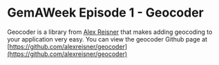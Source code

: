 # GemAWeek Episode 1 - Geocoder

Geocoder is a library from [Alex Reisner](http://www.alexreisner.com) that makes adding geocoding to
your application very easy. You can view the geocoder Github page at
[https://github.com/alexreisner/geocoder](https://github.com/alexreisner/geocoder)
